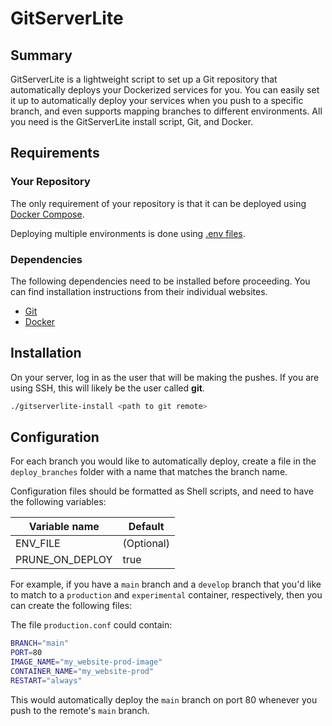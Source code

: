 # GitServerLite

## Summary

GitServerLite is a lightweight script to set up a Git repository that automatically deploys your Dockerized services for you. You can easily set it up to automatically deploy your services when you push to a specific branch, and even supports mapping branches to different environments. All you need is the GitServerLite install script, Git, and Docker.

## Requirements

### Your Repository

The only requirement of your repository is that it can be deployed using [Docker Compose](https://docs.docker.com/compose/).

Deploying multiple environments is done using [.env files](https://docs.docker.com/compose/).

### Dependencies

The following dependencies need to be installed before proceeding. You can find installation instructions from their individual websites.

- [Git](https://git-scm.com/book/en/v2/Getting-Started-Installing-Git)
- [Docker](https://docs.docker.com/engine/install/debian/)

## Installation

On your server, log in as the user that will be making the pushes. If you are using SSH, this will likely be the user called **git**.

```bash
./gitserverlite-install <path to git remote>
```

## Configuration

For each branch you would like to automatically deploy, create a file in the `deploy_branches` folder with a name that matches the branch name.

Configuration files should be formatted as Shell scripts, and need to have the following variables:

| Variable name | Default |
| -- | -- |
| ENV_FILE | (Optional) |
| PRUNE_ON_DEPLOY | true |

For example, if you have a `main` branch and a `develop` branch that you'd like to match to a `production` and `experimental` container, respectively, then you can create the following files:

The file `production.conf` could contain:

```bash
BRANCH="main"
PORT=80
IMAGE_NAME="my_website-prod-image"
CONTAINER_NAME="my_website-prod"
RESTART="always"
```
This would automatically deploy the `main` branch on port 80 whenever you push to the remote's `main` branch.